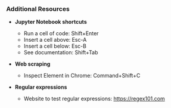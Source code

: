 ### Additional Resources


* **Jupyter Notebook shortcuts**
   * Run a cell of code: Shift+Enter
   * Insert a cell above: Esc-A
   * Insert a cell below: Esc-B
   * See documentation: Shift+Tab


* **Web scraping**
   * Inspect Element in Chrome: Command+Shift+C


* **Regular expressions**
   * Website to test regular expressions: https://regex101.com
